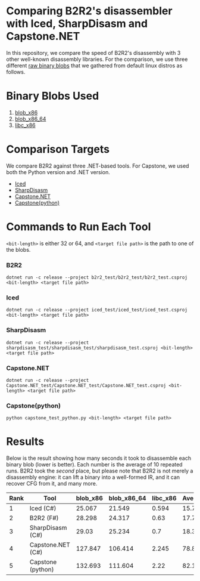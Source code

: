 Comparing B2R2's disassembler with Iced, SharpDisasm and Capstone.NET
====

In this repository, we compare the speed of B2R2's disassembly with 3 other
well-known disassembly libraries. For the comparison, we use three different
[raw binary blobs](#binary-blobs-used) that we gathered from default linux
distros as follows.

# Binary Blobs Used

1. [blob_x86](https://github.com/B2R2-org/BAR19-Artifact/raw/master/blobs/blob_x86)
1. [blob_x86_64](https://github.com/B2R2-org/BAR19-Artifact/raw/master/blobs/blob_x86_64)
1. [libc_x86](https://github.com/B2R2-org/BAR19-Artifact/raw/master/blobs/libc_x86)

# Comparison Targets

We compare B2R2 against three .NET-based tools. For Capstone, we used both the
Python version and .NET version.

- [Iced](https://github.com/0xd4d/iced/)
- [SharpDisasm](https://github.com/spazzarama/SharpDisasm/)
- [Capstone.NET](https://github.com/9ee1/Capstone.NET)
- [Capstone(python)](http://www.capstone-engine.org/)

# Commands to Run Each Tool

`<bit-length>` is either 32 or 64, and `<target file path>` is the path to one
of the blobs.

### B2R2

```
dotnet run -c release --project b2r2_test/b2r2_test/b2r2_test.csproj <bit-length> <target file path>
```

### Iced

```
dotnet run -c release --project iced_test/iced_test/iced_test.csproj <bit-length> <target file path>
```

### SharpDisasm

```
dotnet run -c release --project sharpdisasm_test/sharpdisasm_test/sharpdisasm_test.csproj <bit-length> <target file path>
```

### Capstone.NET

```
dotnet run -c release --project Capstone.NET_test/Capstone.NET_test/Capstone.NET_test.csproj <bit-length> <target file path>
```

### Capstone(python)

```
python capstone_test_python.py <bit-length> <target file path>
```

# Results

Below is the result showing how many seconds it took to disassemble each binary
blob (lower is better). Each number is the average of 10 repeated runs. B2R2
took the *second* place, but please note that B2R2 is not merely a disassembly
engine: it can lift a binary into a well-formed IR, and it can recover CFG from
it, and many more.

| Rank | Tool              | blob_x86 | blob_x86_64 | libc_x86 | Average |
|------|-------------------|----------|-------------|----------|---------|
| 1    | Iced (C#)         | 25.067   | 21.549      | 0.594    | 15.737  |
| 2    | B2R2 (F#)         | 28.298   | 24.317      | 0.63     | 17.748  |
| 3    | SharpDisasm (C#)  | 29.03    | 25.234      | 0.7      | 18.321  |
| 4    | Capstone.NET (C#) | 127.847  | 106.414     | 2.245    | 78.835  |
| 5    | Capstone (python) | 132.693  | 111.604     | 2.22     | 82.172  |
